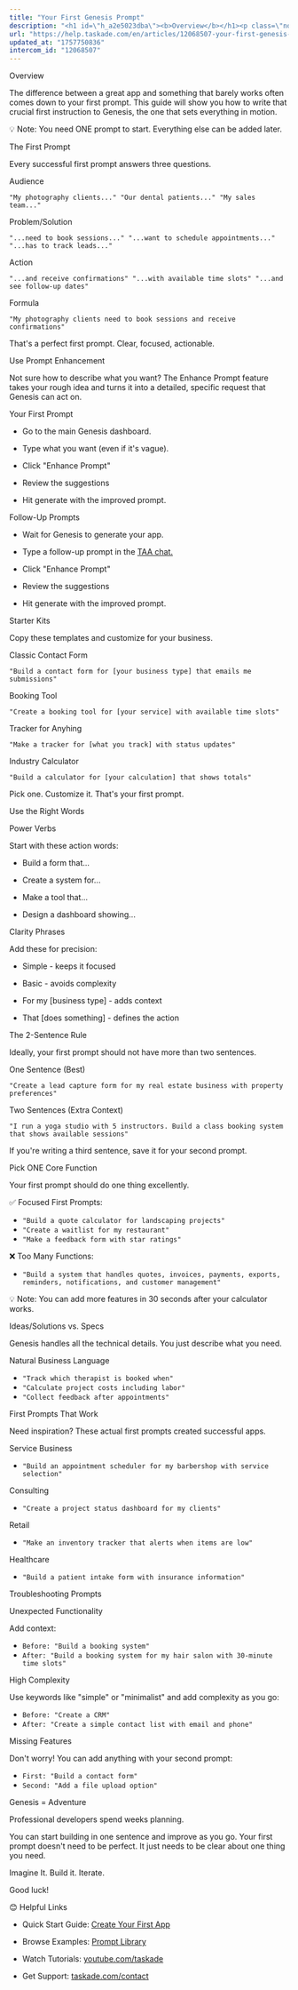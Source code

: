 ```yaml
---
title: "Your First Genesis Prompt"
description: "<h1 id=\"h_a2e5023dba\"><b>Overview</b></h1><p class=\"no-margin\">The difference between a great app and something that barely works often comes down to ..."
url: "https://help.taskade.com/en/articles/12068507-your-first-genesis-prompt"
updated_at: "1757750836"
intercom_id: "12068507"
---
```


Overview

The difference between a great app and something that barely works often comes down to your first prompt. This guide will show you how to write that crucial first instruction to Genesis, the one that sets everything in motion.

💡 Note: You need ONE prompt to start. Everything else can be added later.

The First Prompt

Every successful first prompt answers three questions.

Audience

`"My photography clients..." "Our dental patients..." "My sales team..."`

Problem/Solution

`"...need to book sessions..." "...want to schedule appointments..." "...has to track leads..."`

Action

`"...and receive confirmations" "...with available time slots" "...and see follow-up dates"`

Formula

`"My photography clients need to book sessions and receive confirmations"`

That's a perfect first prompt. Clear, focused, actionable.

Use Prompt Enhancement

Not sure how to describe what you want? The Enhance Prompt feature takes your rough idea and turns it into a detailed, specific request that Genesis can act on.

Your First Prompt

- Go to the main Genesis dashboard.
​

- Type what you want (even if it's vague).
​

- Click "Enhance Prompt"
​

- Review the suggestions
​

- Hit generate with the improved prompt.

Follow-Up Prompts

- Wait for Genesis to generate your app.
​

- Type a follow-up prompt in the [TAA chat.]($1)
​

- Click "Enhance Prompt"
​

- Review the suggestions
​

- Hit generate with the improved prompt.

Starter Kits

Copy these templates and customize for your business.

Classic Contact Form

`"Build a contact form for [your business type] that emails me submissions"`

Booking Tool

`"Create a booking tool for [your service] with available time slots"`

Tracker for Anyhing

`"Make a tracker for [what you track] with status updates"`

Industry Calculator

`"Build a calculator for [your calculation] that shows totals"`

Pick one. Customize it. That's your first prompt.

Use the Right Words

Power Verbs

Start with these action words:

- Build a form that...
​

- Create a system for...
​

- Make a tool that...
​

- Design a dashboard showing...

Clarity Phrases

Add these for precision:

- Simple - keeps it focused
​

- Basic - avoids complexity
​

- For my [business type] - adds context
​

- That [does something] - defines the action

The 2-Sentence Rule

Ideally, your first prompt should not have more than two sentences.

One Sentence (Best)

`"Create a lead capture form for my real estate business with property preferences"`

Two Sentences (Extra Context)

`"I run a yoga studio with 5 instructors. Build a class booking system that shows available sessions"`

If you're writing a third sentence, save it for your second prompt.

Pick ONE Core Function

Your first prompt should do one thing excellently.

✅ Focused First Prompts:

- `"Build a quote calculator for landscaping projects"`
- `"Create a waitlist for my restaurant"`
- `"Make a feedback form with star ratings"`

❌ Too Many Functions:

- `"Build a system that handles quotes, invoices, payments, exports, reminders, notifications, and customer management"`

💡 Note: You can add more features in 30 seconds after your calculator works.

Ideas/Solutions vs. Specs

Genesis handles all the technical details. You just describe what you need.

Natural Business Language

- `"Track which therapist is booked when"`
- `"Calculate project costs including labor"`
- `"Collect feedback after appointments"`

First Prompts That Work

Need inspiration? These actual first prompts created successful apps.

Service Business

- `"Build an appointment scheduler for my barbershop with service selection"`

Consulting

- `"Create a project status dashboard for my clients"`

Retail

- `"Make an inventory tracker that alerts when items are low"`

Healthcare

- `"Build a patient intake form with insurance information"`

Troubleshooting Prompts

Unexpected Functionality

Add context:

- `Before: "Build a booking system"`
- `After: "Build a booking system for my hair salon with 30-minute time slots"`

High Complexity

Use keywords like "simple" or "minimalist" and add complexity as you go:

- `Before: "Create a CRM"`
- `After: "Create a simple contact list with email and phone"`

Missing Features

Don't worry! You can add anything with your second prompt:

- `First: "Build a contact form"`
- `Second: "Add a file upload option"`

Genesis = Adventure

Professional developers spend weeks planning.

You can start building in one sentence and improve as you go. Your first prompt doesn't need to be perfect. It just needs to be clear about one thing you need.

Imagine It. Build it. Iterate.

Good luck!

😊 Helpful Links

- Quick Start Guide: [Create Your First App]($1)
​

- Browse Examples: [Prompt Library]($1)
​

- Watch Tutorials: [youtube.com/taskade]($1)
​

- Get Support: [taskade.com/contact]($1)